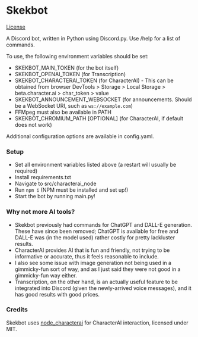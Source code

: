 # Skekbot

[License](https://github.com/Skekdog/Skekbot/blob/master/LICENSE)

A Discord bot, written in Python using Discord.py.
Use /help for a list of commands.

To use, the following environment variables should be set:
- SKEKBOT_MAIN_TOKEN (for the bot itself)
- SKEKBOT_OPENAI_TOKEN (for Transcription)
- SKEKBOT_CHARACTERAI_TOKEN (for CharacterAI) - This can be obtained from browser DevTools > Storage > Local Storage > beta.character.ai > char_token > value
- SKEKBOT_ANNOUNCEMENT_WEBSOCKET (for announcements. Should be a WebSocket URI, such as `ws://example.com`)
- FFMpeg must also be available in PATH
- SKEKBOT_CHROMIUM_PATH [OPTIONAL] (for CharacterAI, if default does not work)

Additional configuration options are available in config.yaml.

### Setup
- Set all environment variables listed above (a restart will usually be required)
- Install requirements.txt
- Navigate to src/characterai_node
- Run `npm i` (NPM must be installed and set up!)
- Start the bot by running main.py!

### Why not more AI tools?
- Skekbot previously had commands for ChatGPT and DALL-E generation. These have since been removed; ChatGPT is available for free and DALL-E was (in the model used) rather costly for pretty lackluster results.
- CharacterAI provides AI that is fun and friendly, not trying to be informative or accurate, thus it feels reasonable to include.
- I also see some issue with image generation not being used in a gimmicky-fun sort of way, and as I just said they were not good in a gimmicky-fun way either.
- Transcription, on the other hand, is an actually useful feature to be integrated into Discord (given the newly-arrived voice messages), and it has good results with good prices.

### Credits
Skekbot uses [node_characterai](https://github.com/realcoloride/node_characterai) for CharacterAI interaction, licensed under MIT.